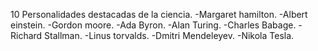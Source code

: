 10 Personalidades destacadas de la ciencia.
-Margaret hamilton.
-Albert einstein.
-Gordon moore.
-Ada Byron.
-Alan Turing.
-Charles Babage.
-Richard Stallman.
-Linus torvalds.
-Dmitri Mendeleyev.
-Nikola Tesla.
